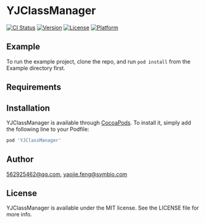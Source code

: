 # YJClassManager

[![CI Status](https://img.shields.io/travis/562925462@qq.com/YJClassManager.svg?style=flat)](https://travis-ci.org/562925462@qq.com/YJClassManager)
[![Version](https://img.shields.io/cocoapods/v/YJClassManager.svg?style=flat)](https://cocoapods.org/pods/YJClassManager)
[![License](https://img.shields.io/cocoapods/l/YJClassManager.svg?style=flat)](https://cocoapods.org/pods/YJClassManager)
[![Platform](https://img.shields.io/cocoapods/p/YJClassManager.svg?style=flat)](https://cocoapods.org/pods/YJClassManager)

## Example

To run the example project, clone the repo, and run `pod install` from the Example directory first.

## Requirements

## Installation

YJClassManager is available through [CocoaPods](https://cocoapods.org). To install
it, simply add the following line to your Podfile:

```ruby
pod 'YJClassManager'
```

## Author

562925462@qq.com, yaojie.feng@symbio.com

## License

YJClassManager is available under the MIT license. See the LICENSE file for more info.
